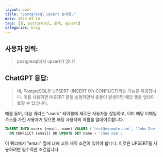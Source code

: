 ```yaml
---
layout: post
title: "postgresql upsert 존재함."
date: 2023-03-10
tags: [함, postgresql, 존재, upsert]
categories: blog
---
```


## 사용자 입력:
> postgresql에서 upsert가 있나?

## ChatGPT 응답:
> 네, PostgreSQL은 UPSERT (INSERT ON CONFLICT)라는 기능을 제공합니다. 이를 사용하면 INSERT 문을 실행하면서 충돌이 발생하면 해당 행을 업데이트할 수 있습니다.

예를 들어, 다음 쿼리는 "users" 테이블에 새로운 사용자를 삽입하고, 이미 해당 이메일 주소를 가진 사용자가 있으면 해당 사용자의 이름을 업데이트합니다.

```sql
INSERT INTO users (email, name) VALUES ('test@example.com', 'John Doe')
  ON CONFLICT (email) DO UPDATE SET name = 'Jane Doe';
```

이 쿼리에서 "email" 열에 대해 고유 제약 조건이 있어야 합니다. 이것은 UPSERT를 사용하려면 필수적인 조건입니다.

